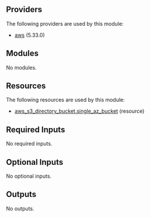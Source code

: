 ## Providers

The following providers are used by this module:

- <a name="provider_aws"></a> [aws](#provider_aws) (5.33.0)

## Modules

No modules.

## Resources

The following resources are used by this module:

- [aws_s3_directory_bucket.single_az_bucket](https://registry.terraform.io/providers/hashicorp/aws/latest/docs/resources/s3_directory_bucket) (resource)

## Required Inputs

No required inputs.

## Optional Inputs

No optional inputs.

## Outputs

No outputs.
